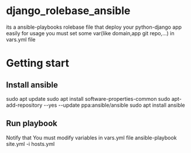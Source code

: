 # django_rolebase_ansible
its a ansible-playbooks rolebase file that deploy your python-django app easily
for usage you must set some var(like domain,app git repo,...) in vars.yml file 
# Getting start
## Install ansible
 sudo apt update
 sudo apt install software-properties-common
 sudo apt-add-repository --yes --update ppa:ansible/ansible
 sudo apt install ansible

 ## Run playbook
 Notify that You must modify variables in vars.yml file
 ansible-playbook site.yml -i hosts.yml
